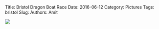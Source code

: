Title: Bristol Dragon Boat Race
Date: 2016-06-12
Category: Pictures
Tags: bristol
Slug: 
Authors: Amit

<div class="imagepost">
<img src="/images/dragon.jpg" class="imageitem large" />
</div>
